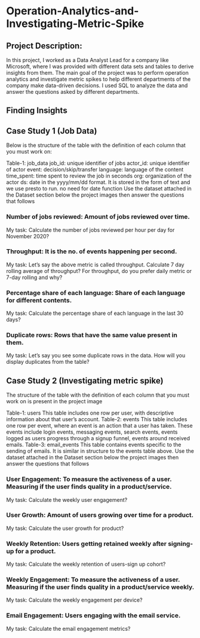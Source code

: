 # Operation-Analytics-and-Investigating-Metric-Spike
## Project Description:
In this project, I worked as a Data Analyst Lead for a company like Microsoft, where I was provided with different data sets and tables to derive insights from them. The main goal of the project was to perform operation analytics and investigate metric spikes to help different departments of the company make data-driven decisions. I used SQL to analyze the data and answer the questions asked by different departments.

## Finding Insights
## Case Study 1 (Job Data)
Below is the structure of the table with the definition of each column that you must work on:

Table-1: job_data
job_id: unique identifier of jobs
actor_id: unique identifier of actor
event: decision/skip/transfer
language: language of the content
time_spent: time spent to review the job in seconds
org: organization of the actor
ds: date in the yyyy/mm/dd format. It is stored in the form of text and we use presto to run. no need for date function
Use the dataset attached in the Dataset section below the project images then answer the questions that follows

### Number of jobs reviewed: Amount of jobs reviewed over time.
My task: Calculate the number of jobs reviewed per hour per day for November 2020?
### Throughput: It is the no. of events happening per second.
My task: Let’s say the above metric is called throughput. Calculate 7 day rolling average of throughput? For throughput, do you prefer daily metric or 7-day rolling and why?
### Percentage share of each language: Share of each language for different contents.
My task: Calculate the percentage share of each language in the last 30 days?
### Duplicate rows: Rows that have the same value present in them.
My task: Let’s say you see some duplicate rows in the data. How will you display duplicates from the table?

## Case Study 2 (Investigating metric spike)
The structure of the table with the definition of each column that you must work on is present in the project image

Table-1: users
This table includes one row per user, with descriptive information about that user’s account.
Table-2: events
This table includes one row per event, where an event is an action that a user has taken. These events include login events, messaging events, search events, events logged as users progress through a signup funnel, events around received emails.
Table-3: email_events
This table contains events specific to the sending of emails. It is similar in structure to the events table above.
Use the dataset attached in the Dataset section below the project images then answer the questions that follows

### User Engagement: To measure the activeness of a user. Measuring if the user finds quality in a product/service.
My task: Calculate the weekly user engagement?
### User Growth: Amount of users growing over time for a product.
My task: Calculate the user growth for product?
### Weekly Retention: Users getting retained weekly after signing-up for a product.
My task: Calculate the weekly retention of users-sign up cohort?
### Weekly Engagement: To measure the activeness of a user. Measuring if the user finds quality in a product/service weekly.
My task: Calculate the weekly engagement per device?
### Email Engagement: Users engaging with the email service.
My task: Calculate the email engagement metrics?
